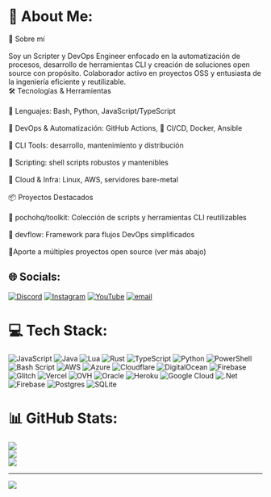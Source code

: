 # 💫 About Me:
👋 Sobre mí<br><br>Soy un Scripter y DevOps Engineer enfocado en la automatización de procesos, desarrollo de herramientas CLI y creación de soluciones open source con propósito. Colaborador activo en proyectos OSS y entusiasta de la ingeniería eficiente y reutilizable.<br>🛠️ Tecnologías & Herramientas<br><br>    📝 Lenguajes: Bash, Python, JavaScript/TypeScript<br><br>    📝 DevOps & Automatización: GitHub Actions, 📝 CI/CD, Docker, Ansible<br><br>    📝 CLI Tools: desarrollo, mantenimiento y distribución<br><br>    📝 Scripting: shell scripts robustos y mantenibles<br><br>    📝 Cloud & Infra: Linux, AWS, servidores bare-metal<br><br>📦 Proyectos Destacados<br><br>    🍑 pochohq/toolkit: Colección de scripts y herramientas CLI reutilizables<br><br>    🍑 devflow: Framework para flujos DevOps simplificados<br><br>    🍑Aporte a múltiples proyectos open source (ver más abajo)


## 🌐 Socials:
[![Discord](https://img.shields.io/badge/Discord-%237289DA.svg?logo=discord&logoColor=white)](https://discord.gg/index.py) [![Instagram](https://img.shields.io/badge/Instagram-%23E4405F.svg?logo=Instagram&logoColor=white)](https://instagram.com/pocho.dev) [![YouTube](https://img.shields.io/badge/YouTube-%23FF0000.svg?logo=YouTube&logoColor=white)](https://youtube.com/@Pocho.dev) [![email](https://img.shields.io/badge/Email-D14836?logo=gmail&logoColor=white)](mailto:support@pocho.dev) 

# 💻 Tech Stack:
![JavaScript](https://img.shields.io/badge/javascript-%23323330.svg?style=for-the-badge&logo=javascript&logoColor=%23F7DF1E) ![Java](https://img.shields.io/badge/java-%23ED8B00.svg?style=for-the-badge&logo=openjdk&logoColor=white) ![Lua](https://img.shields.io/badge/lua-%232C2D72.svg?style=for-the-badge&logo=lua&logoColor=white) ![Rust](https://img.shields.io/badge/rust-%23000000.svg?style=for-the-badge&logo=rust&logoColor=white) ![TypeScript](https://img.shields.io/badge/typescript-%23007ACC.svg?style=for-the-badge&logo=typescript&logoColor=white) ![Python](https://img.shields.io/badge/python-3670A0?style=for-the-badge&logo=python&logoColor=ffdd54) ![PowerShell](https://img.shields.io/badge/PowerShell-%235391FE.svg?style=for-the-badge&logo=powershell&logoColor=white) ![Bash Script](https://img.shields.io/badge/bash_script-%23121011.svg?style=for-the-badge&logo=gnu-bash&logoColor=white) ![AWS](https://img.shields.io/badge/AWS-%23FF9900.svg?style=for-the-badge&logo=amazon-aws&logoColor=white) ![Azure](https://img.shields.io/badge/azure-%230072C6.svg?style=for-the-badge&logo=microsoftazure&logoColor=white) ![Cloudflare](https://img.shields.io/badge/Cloudflare-F38020?style=for-the-badge&logo=Cloudflare&logoColor=white) ![DigitalOcean](https://img.shields.io/badge/DigitalOcean-%230167ff.svg?style=for-the-badge&logo=digitalOcean&logoColor=white) ![Firebase](https://img.shields.io/badge/firebase-%23039BE5.svg?style=for-the-badge&logo=firebase) ![Glitch](https://img.shields.io/badge/glitch-%233333FF.svg?style=for-the-badge&logo=glitch&logoColor=white) ![Vercel](https://img.shields.io/badge/vercel-%23000000.svg?style=for-the-badge&logo=vercel&logoColor=white) ![OVH](https://img.shields.io/badge/ovh-%23123F6D.svg?style=for-the-badge&logo=ovh&logoColor=#123F6D) ![Oracle](https://img.shields.io/badge/Oracle-F80000?style=for-the-badge&logo=oracle&logoColor=white) ![Heroku](https://img.shields.io/badge/heroku-%23430098.svg?style=for-the-badge&logo=heroku&logoColor=white) ![Google Cloud](https://img.shields.io/badge/GoogleCloud-%234285F4.svg?style=for-the-badge&logo=google-cloud&logoColor=white) ![.Net](https://img.shields.io/badge/.NET-5C2D91?style=for-the-badge&logo=.net&logoColor=white) ![Firebase](https://img.shields.io/badge/firebase-a08021?style=for-the-badge&logo=firebase&logoColor=ffcd34) ![Postgres](https://img.shields.io/badge/postgres-%23316192.svg?style=for-the-badge&logo=postgresql&logoColor=white) ![SQLite](https://img.shields.io/badge/sqlite-%2307405e.svg?style=for-the-badge&logo=sqlite&logoColor=white)
# 📊 GitHub Stats:
![](https://github-readme-stats.vercel.app/api?username=PochoHQ&theme=dark&hide_border=false&include_all_commits=false&count_private=false)<br/>
![](https://nirzak-streak-stats.vercel.app/?user=PochoHQ&theme=dark&hide_border=false)<br/>
![](https://github-readme-stats.vercel.app/api/top-langs/?username=PochoHQ&theme=dark&hide_border=false&include_all_commits=false&count_private=false&layout=compact)

---
[![](https://visitcount.itsvg.in/api?id=PochoHQ&icon=0&color=0)](https://visitcount.itsvg.in)
